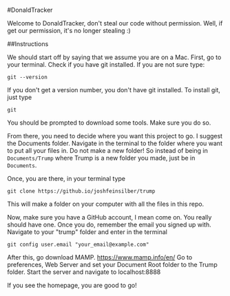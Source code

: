 #DonaldTracker

Welcome to DonaldTracker, don't steal our code without permission. Well, if get our permission, it's no longer stealing :)

##Instructions

We should start off by saying that we assume you are on a Mac.
First, go to your terminal. Check if you have git installed. If you are not sure type:

```git --version```

If you don't get a version number, you don't have git installed. To install git, just type

`git`

You should be prompted to download some tools. Make sure you do so.

From there, you need to decide where you want this project to go. I suggest the Documents folder. Navigate in the terminal to the folder where you want to put all your files in. Do not make a new folder! So instead of being in `Documents/Trump` where Trump is a new folder you made, just be in `Documents`.

Once, you are there, in your terminal type

`git clone https://github.io/joshfeinsilber/trump`

This will make a folder on your computer with all the files in this repo. 

Now, make sure you have a GitHub account, I mean come on. You really should have one. Once you do, remember the email you signed up with. Navigate to your "trump" folder and enter in the terminal

`git config user.email "your_email@example.com"`

After this, go download MAMP. https://www.mamp.info/en/
Go to preferences, Web Server and set your Document Root folder to the Trump folder. Start the server and navigate to localhost:8888

If you see the homepage, you are good to go!
